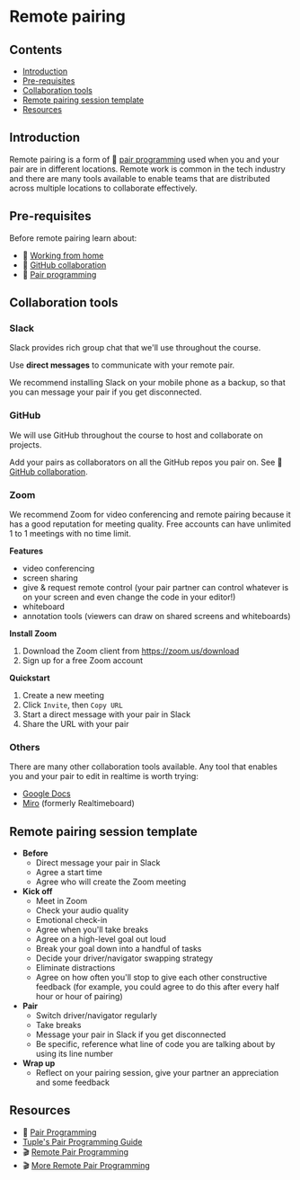 # Remote pairing

## Contents

- [Introduction](#introduction)
- [Pre-requisites](#pre-requisites)
- [Collaboration tools](#collaboration-tools)
- [Remote pairing session template](#remote-pairing-session-template)
- [Resources](#resources)

## Introduction

Remote pairing is a form of :pill: [pair programming](./pairing.md) used when you and your pair are in different locations. Remote work is common in the tech industry and there are many tools available to enable teams that are distributed across multiple locations to collaborate effectively.

## Pre-requisites

Before remote pairing learn about:
- :pill: [Working from home](./working-from-home.md)
- :pill: [GitHub collaboration](./github_collaboration.md)
- :pill: [Pair programming](./pairing.md)

## Collaboration tools

### Slack

Slack provides rich group chat that we'll use throughout the course.

Use **direct messages** to communicate with your remote pair.

We recommend installing Slack on your mobile phone as a backup, so that you can message your pair if you get disconnected.

### GitHub

We will use GitHub throughout the course to host and collaborate on projects.

Add your pairs as collaborators on all the GitHub repos you pair on. See :pill: [GitHub collaboration](./github_collaboration.md).

### Zoom

We recommend Zoom for video conferencing and remote pairing because it has a good reputation for meeting quality. Free accounts can have unlimited 1 to 1 meetings with no time limit.

**Features**
- video conferencing
- screen sharing
- give & request remote control (your pair partner can control whatever is on your screen and even change the code in your editor!)
- whiteboard
- annotation tools (viewers can draw on shared screens and whiteboards)

**Install Zoom**
1. Download the Zoom client from https://zoom.us/download
1. Sign up for a free Zoom account

**Quickstart**
1. Create a new meeting
1. Click `Invite`, then `Copy URL`
1. Start a direct message with your pair in Slack
1. Share the URL with your pair

### Others

There are many other collaboration tools available. Any tool that enables you and your pair to edit in realtime is worth trying:

- [Google Docs](https://docs.google.com/)
- [Miro](https://miro.com) (formerly Realtimeboard)

## Remote pairing session template

- **Before**
  - Direct message your pair in Slack
  - Agree a start time
  - Agree who will create the Zoom meeting
- **Kick off**
  - Meet in Zoom
  - Check your audio quality
  - Emotional check-in
  - Agree when you'll take breaks
  - Agree on a high-level goal out loud
  - Break your goal down into a handful of tasks
  - Decide your driver/navigator swapping strategy
  - Eliminate distractions
  - Agree on how often you'll stop to give each other constructive feedback (for example, you could agree to do this after every half hour or hour of pairing)
- **Pair**
  - Switch driver/navigator regularly
  - Take breaks
  - Message your pair in Slack if you get disconnected
  - Be specific, reference what line of code you are talking about by using its line number 
- **Wrap up**
  - Reflect on your pairing session, give your partner an appreciation and some feedback

## Resources

- :pill: [Pair Programming](./pairing.md)
- [Tuple's Pair Programming Guide](https://tuple.app/pair-programming-guide/)
- :clapper: [Remote Pair Programming](https://www.youtube.com/watch?v=Yq1qgWvSIdI)
- :clapper: [More Remote Pair Programming](https://www.youtube.com/watch?v=f9ALSPlPQhg)
